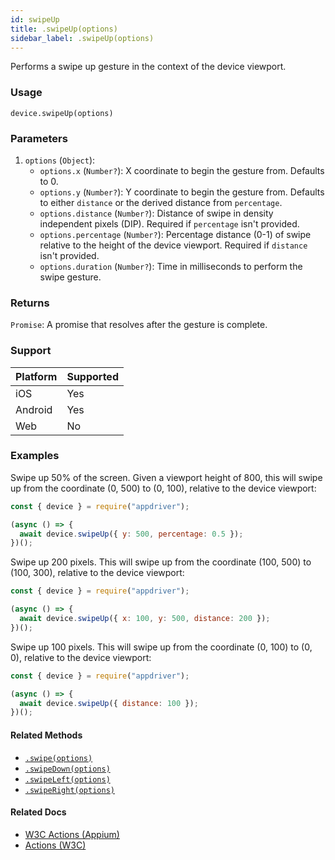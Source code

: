 ```yaml
---
id: swipeUp
title: .swipeUp(options)
sidebar_label: .swipeUp(options)
---
```


Performs a swipe up gesture in the context of the device viewport.

### Usage

```text
device.swipeUp(options)
```

### Parameters

1. `options` (`Object`):
    - `options.x` (`Number?`): X coordinate to begin the gesture from. Defaults to 0.
    - `options.y` (`Number?`): Y coordinate to begin the gesture from. Defaults to either `distance` or the derived distance from `percentage`.
    - `options.distance` (`Number?`): Distance of swipe in density independent pixels (DIP). Required if `percentage` isn't provided.
    - `options.percentage` (`Number?`): Percentage distance (0-1) of swipe relative to the height of the device viewport. Required if `distance` isn't provided. 
    - `options.duration` (`Number?`): Time in milliseconds to perform the swipe gesture.

### Returns

`Promise`: A promise that resolves after the gesture is complete.

### Support

| Platform | Supported |
| -------- | --------- |
| iOS      | Yes       |
| Android  | Yes       |
| Web      | No        |

### Examples

Swipe up 50% of the screen. Given a viewport height of 800, this will swipe up from the coordinate (0, 500) to (0, 100), relative to the device viewport:

```javascript
const { device } = require("appdriver");

(async () => {
  await device.swipeUp({ y: 500, percentage: 0.5 });
})();
```

Swipe up 200 pixels. This will swipe up from the coordinate (100, 500) to (100, 300), relative to the device viewport:

```javascript
const { device } = require("appdriver");

(async () => {
  await device.swipeUp({ x: 100, y: 500, distance: 200 });
})();
```

Swipe up 100 pixels. This will swipe up from the coordinate (0, 100) to (0, 0), relative to the device viewport:

```javascript
const { device } = require("appdriver");

(async () => {
  await device.swipeUp({ distance: 100 });
})();
```

#### Related Methods

- [`.swipe(options)`](./swipe.md)
- [`.swipeDown(options)`](./swipeDown.md)
- [`.swipeLeft(options)`](./swipeLeft.md)
- [`.swipeRight(options)`](./swipeRight.md)

#### Related Docs

- [W3C Actions (Appium)](http://appium.io/docs/en/commands/interactions/actions/)
- [Actions (W3C)](https://www.w3.org/TR/webdriver/#actions)